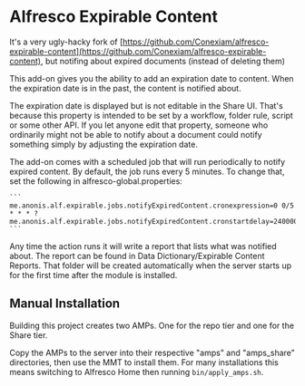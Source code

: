 # Alfresco Expirable Content

It's a very ugly-hacky fork of [https://github.com/Conexiam/alfresco-expirable-content](https://github.com/Conexiam/alfresco-expirable-content), but notifing about expired documents (instead of deleting them)

This add-on gives you the ability to add an expiration date to content. When the expiration date is in the past, the content is notified about.

The expiration date is displayed but is not editable in the Share UI. That's because
this property is intended to be set by a workflow, folder rule, script or some other
API. If you let anyone edit that property, someone who ordinarily might not be able
to notify about a document could notify something simply by adjusting the expiration date.

The add-on comes with a scheduled job that will run periodically to notify expired
content. By default, the job runs every 5 minutes. To change that, set the following
in alfresco-global.properties:

    ```
    me.anonis.alf.expirable.jobs.notifyExpiredContent.cronexpression=0 0/5 * * * ?
    me.anonis.alf.expirable.jobs.notifyExpiredContent.cronstartdelay=240000
    ```

Any time the action runs it will write a report that lists what was notified about. The
report can be found in Data Dictionary/Expirable Content Reports. That folder will
be created automatically when the server starts up for the first time after the
module is installed.

## Manual Installation

Building this project creates two AMPs. One for the repo tier and one for the Share tier.

Copy the AMPs to the server into their respective "amps" and "amps_share" directories,
then use the MMT to install them. For many installations this means switching to
Alfresco Home then running `bin/apply_amps.sh`.
